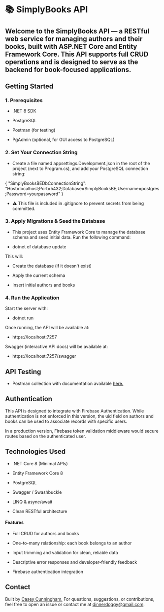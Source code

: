 # 📚 SimplyBooks API

## Welcome to the SimplyBooks API — a RESTful web service for managing authors and their books, built with ASP.NET Core and Entity Framework Core. This API supports full CRUD operations and is designed to serve as the backend for book-focused applications.




## Getting Started

### 1. Prerequisites
- .NET 8 SDK

- PostgreSQL

- Postman (for testing)

- PgAdmin (optional, for GUI access to PostgreSQL)

### 2. Set Your Connection String
- Create a file named appsettings.Development.json in the root of the project (next to Program.cs), and add your PostgreSQL connection string:

{ "SimplyBooksBEDbConnectionString": "Host=localhost;Port=5432;Database=SimplyBooksBE;Username=postgres;Password=yourpassword" }

- ⚠️ This file is included in .gitignore to prevent secrets from being committed.

### 3. Apply Migrations & Seed the Database
- This project uses Entity Framework Core to manage the database schema and seed initial data. Run the following command:

- dotnet ef database update

This will:

- Create the database (if it doesn't exist)

- Apply the current schema

- Insert initial authors and books

### 4. Run the Application
Start the server with:

- dotnet run

Once running, the API will be available at:

- https://localhost:7257

Swagger (interactive API docs) will be available at:

- https://localhost:7257/swagger

## API Testing
- Postman collection with documentation available [here.](https://documenter.getpostman.com/view/36624789/2sB2cUCPM9)

## Authentication
This API is designed to integrate with Firebase Authentication. While authentication is not enforced in this version, the uid field on authors and books can be used to associate records with specific users.

In a production version, Firebase token validation middleware would secure routes based on the authenticated user.

## Technologies Used
- .NET Core 8 (Minimal APIs)

- Entity Framework Core 8

- PostgreSQL

- Swagger / Swashbuckle

- LINQ & async/await

- Clean RESTful architecture

#### Features
- Full CRUD for authors and books

- One-to-many relationship: each book belongs to an author

- Input trimming and validation for clean, reliable data

- Descriptive error responses and developer-friendly feedback

- Firebase authentication integration

## Contact
Built by [Casey Cunningham.](https://github.com/dinnerdoggy)
For questions, suggestions, or contributions, feel free to open an issue or contact me at dinnerdoggy@gmail.com.
